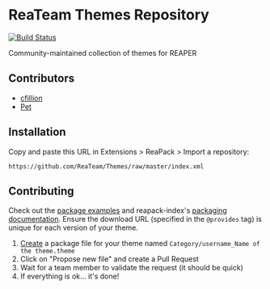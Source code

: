 # ReaTeam Themes Repository

[![Build Status](https://travis-ci.org/ReaTeam/Themes.svg?branch=master)](https://travis-ci.org/ReaTeam/Themes)

Community-maintained collection of themes for REAPER

## Contributors

- [cfillion](http://forum.cockos.com/member.php?u=98780)
- [Pet](http://forum.cockos.com/member.php?u=103730)

## Installation

Copy and paste this URL in Extensions > ReaPack > Import a repository:

```
https://github.com/ReaTeam/Themes/raw/master/index.xml
```

## Contributing

Check out the [package examples](https://github.com/cfillion/reapack-index/wiki/Examples) and
reapack-index's [packaging documentation](https://github.com/cfillion/reapack-index/wiki/Packaging-Documentation).
Ensure the download URL (specified in the `@provides` tag) is unique for each version of your theme.

1. [Create](https://github.com/ReaTeam/Themes/new/master) a package file for your theme named `Category/username_Name of the theme.theme`
2. Click on "Propose new file" and create a Pull Request
3. Wait for a team member to validate the request (it should be quick)
4. If everything is ok... it's done!
